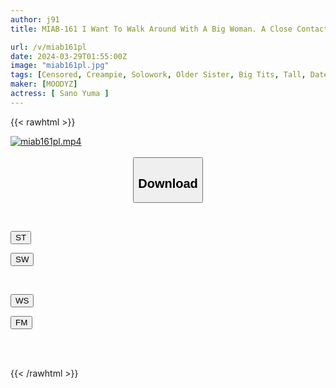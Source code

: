 ```yaml
---
author: j91
title: MIAB-161 I Want To Walk Around With A Big Woman. A Close Contact And Superiority Creampie Date With A 175 Cm Tall Woman Who Turns Everyone's Heads. Yuma Sano

url: /v/miab161pl
date: 2024-03-29T01:55:00Z
image: "miab161pl.jpg"
tags: [Censored, Creampie, Solowork, Older Sister, Big Tits, Tall, Date	]
maker: [MOODYZ]
actress: [ Sano Yuma ]
---
```



{{< rawhtml >}}

<div class="video" data-videoid="4PLQbKgMj2IKmra">
    <a href="javascript:;">
        <img src="/v/miab161pl/miab161pl.jpg" width="WIDTH" height="HEIGHT" alt="miab161pl.mp4" loading="lazy">
    </a>
</div>

<script type="text/javascript" src="https://j91.asia/asset/on-demand-st.js"></script>

<br>
  <link rel="stylesheet" href="https://j91.asia/asset/bs5.css">
  
  <center>
  <button class="btn btn-primary" type="button" data-bs-toggle="collapse" data-bs-target=".multi-collapse" aria-expanded="false" aria-controls="multiCollapseExample1 multiCollapseExample2"><h2>Download</h2></button></center>
</p>
<div class="row">
  <div class="col">
    <div class="collapse multi-collapse" id="multiCollapseExample1">
      <div class="card card-body">
	      	      <br>
<div class="buttons">  
<p><a href="https://streamtape.to/v/4PLQbKgMj2IKmra" target="_blank"><button class="btn-hover color-3"><i class="fa fa-download"></i> ST</button></a></p>
<p><a href="https://asnwish.com/tjklyx4nksot" target="_blank"><button class="btn-hover color-2"><i class="fa fa-download"></i> SW</button></a></p></div>
    </div>
  </div>
</div>
  <div class="col">
    <div class="collapse multi-collapse" id="multiCollapseExample2">
      <div class="card card-body">
	      <br>
<div class="buttons">
<p><a href="https://wolfstream.tv/0lbnggmdocrv"><button class="btn-hover color-9"><i class="fa fa-download"></i> WS</button></a></p>
<p><a href="https://filemoon.sx/d/h0rj58dy0iee"><button class="btn-hover color-8"><i class="fa fa-download"></i> FM</button></a></p></div>
<br><br>
      </div>
    </div>
  </div>
</div>

{{< /rawhtml >}}